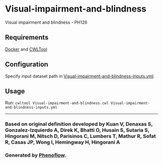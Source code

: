 # Visual-impairment-and-blindness

Visual impairment and blindness - PH126

## Requirements

[Docker](https://docs.docker.com/install/) and [CWLTool](https://github.com/common-workflow-language/cwltool#install)

## Configuration

Specify input dataset path in [Visual-impairment-and-blindness-inputs.yml](Visual-impairment-and-blindness-inputs.yml).

## Usage

Run: `cwltool Visual-impairment-and-blindness.cwl Visual-impairment-and-blindness-inputs.yml`

***

### Based on original definition developed by Kuan V, Denaxas S, Gonzalez-Izquierdo A, Direk K, Bhatti O, Husain S, Sutaria S, Hingorani M, Nitsch D, Parisinos C, Lumbers T, Mathur R, Sofat R, Casas JP, Wong I, Hemingway H, Hingorani A
### Generated by [Phenoflow](https://kclhi.org/phenoflow).
